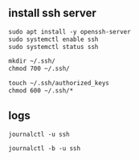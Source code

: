 ## install ssh server
```txt
sudo apt install -y openssh-server
sudo systemctl enable ssh
sudo systemctl status ssh

mkdir ~/.ssh/
chmod 700 ~/.ssh/

touch ~/.ssh/authorized_keys
chmod 600 ~/.ssh/*
```


## logs
```
journalctl -u ssh

journalctl -b -u ssh
```

